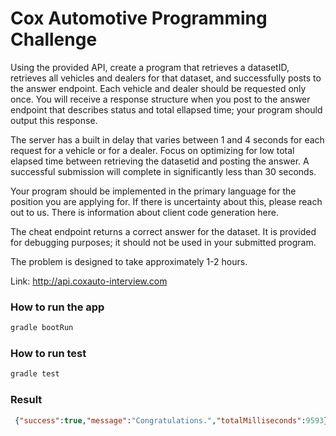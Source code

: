 # Cox Automotive Programming Challenge

Using the provided API, create a program that retrieves a datasetID, retrieves all vehicles and dealers for that dataset, and successfully posts to the answer endpoint. Each vehicle and dealer should be requested only once. You will receive a response structure when you post to the answer endpoint that describes status and total ellapsed time; your program should output this response.

The server has a built in delay that varies between 1 and 4 seconds for each request for a vehicle or for a dealer. Focus on optimizing for low total elapsed time between retrieving the datasetid and posting the answer. A successful submission will complete in significantly less than 30 seconds.

Your program should be implemented in the primary language for the position you are applying for. If there is uncertainty about this, please reach out to us. There is information about client code generation here.

The cheat endpoint returns a correct answer for the dataset. It is provided for debugging purposes; it should not be used in your submitted program.

The problem is designed to take approximately 1-2 hours.

Link: http://api.coxauto-interview.com

### How to run the app

```bash
gradle bootRun
```

### How to run test
```bash
gradle test
```

### Result
```json
 {"success":true,"message":"Congratulations.","totalMilliseconds":9593}
```

